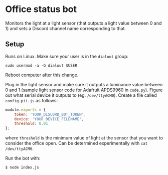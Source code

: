# Office status bot

Monitors the light at a light sensor (that outputs a light value between 0 and 1) and sets a Discord channel name corresponding to that.

## Setup

Runs on Linux. Make sure your user is in the `dialout` group:

```
sudo usermod -a -G dialout $USER
```

Reboot computer after this change.

Plug in the light sensor and make sure it outputs a luminance value between 0 and 1 (sample light sensor code for Adafruit APDS9960 in `code.py`). Figure out what serial device it outputs to (eg. `/dev/ttyACM0`). Create a file called `config.pii.js` as follows:

```js
module.exports = {
	token: 'YOUR_DISCORD_BOT_TOKEN',
	device: 'YOUR_DEVICE_FILENAME',
	threshold: 0.01
};
```

where `threshold` is the minimum value of light at the sensor that you want to consider the office open. Can be determined experimentally with `cat /dev/ttyACM0`.

Run the bot with:

```
$ node index.js
```
